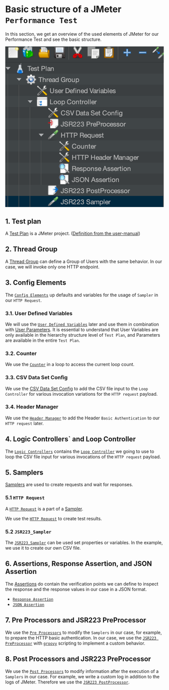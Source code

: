 # Basic structure of a JMeter `Performance Test`

In this section, we get an overview of the used elements of JMeter for our Performance Test and see the basic structure.

![](../images/01-jmeter-structure.png)

## 1. Test plan

A [Test Plan](https://jmeter.apache.org/usermanual/build-test-plan.html) is a JMeter project. ([Definition from the user-manual](https://jmeter.apache.org/usermanual/component_reference.html#Test_Plan))

## 2. Thread Group

A [Thread Group](https://jmeter.apache.org/usermanual/component_reference.html#Thread_Group) can define a Group of Users with the same behavior. In our case, we will invoke only one HTTP endpoint.

## 3. Config Elements

The [`Config Elements`](https://jmeter.apache.org/usermanual/component_reference.html#config_elements) up defaults and variables for the usage of `Sampler` in our `HTTP Request`.

### 3.1. User Defined Variables 

We will use the [`User Defined Variables`](https://jmeter.apache.org/usermanual/component_reference.html#User_Defined_Variables) later and use them in combination with [User Parameters](https://jmeter.apache.org/usermanual/component_reference.html#User_ParametersIt). It is essential to understand that User Variables are only available in the hierarchy structure level of `Test Plan`, and Parameters are available in the entire `Test Plan`.

### 3.2. Counter 

We use the [`Counter`](https://jmeter.apache.org/usermanual/component_reference.html#Counter) in a loop to access the current loop count.

### 3.3. CSV Data Set Config

We use the [CSV Data Set Config](https://jmeter.apache.org/usermanual/component_reference.html#CSV_Data_Set_Config) to add the CSV file input to the `Loop Controller` for various invocation variations for the `HTTP request` payload.

### 3.4. Header Manager

We use the [`Header Manager`](https://jmeter.apache.org/usermanual/component_reference.html#HTTP_Header_Manager) to add the Header `Basic Authentication` to our `HTTP request` later.

## 4. Logic Controllers` and Loop Controller

The [`Logic Controllers`](https://jmeter.apache.org/usermanual/component_reference.html#logic_controllers) contains the [`Loop Controller`](https://jmeter.apache.org/usermanual/component_reference.html#Loop_Controller) we going to use to loop the CSV file input for various invocations of the `HTTP request` payload.

## 5. Samplers

[Samplers](https://jmeter.apache.org/usermanual/test_plan.html#samplers) are used to create requests and wait for responses.


### 5.1 `HTTP Request`

A [`HTTP Request`](https://jmeter.apache.org/usermanual/component_reference.html#HTTP_Request) is a part of a [Sampler](https://jmeter.apache.org/usermanual/component_reference.html#samplers).

We use the [`HTTP Request`](https://jmeter.apache.org/usermanual/component_reference.html#HTTP_Request) to create test results.

### 5.2 `JSR223_Sampler`

The [`JSR223_Sampler`](https://jmeter.apache.org/usermanual/component_reference.html#JSR223_Sampler) can be used set properties or variables. In the example, we use it to create our own CSV file.

## 6. Assertions, Response Assertion, and JSON Assertion

The [Assertions](https://jmeter.apache.org/usermanual/component_reference.html#assertions) do contain the verification points we can define to inspect the response and the response values in our case in a JSON format.

* [`Response Assertion`](https://jmeter.apache.org/usermanual/component_reference.html#Response_Assertion)
* [`JSON Assertion`](https://jmeter.apache.org/usermanual/component_reference.html#JSON_Assertion)

## 7. Pre Processors and JSR223 PreProcessor

We use the [`Pre Processors`](https://jmeter.apache.org/usermanual/component_reference.html#preprocessors) to modify the `Samplers` in our case, for example, to prepare the HTTP basic authentication.
In our case, we use the [`JSR223 PreProcessor`](https://jmeter.apache.org/usermanual/component_reference.html#JSR223_PreProcessor) with [`groovy`](https://groovy-lang.org/) scripting to implement a custom behavior.

## 8. Post Processors and JSR223 PreProcessor

We use the [`Post Processors`](https://jmeter.apache.org/usermanual/component_reference.html#postprocessors)  to modify information after the execution of a `Samplers` in our case. For example, we write a custom log in addition to the logs of JMeter. Therefore we use the [`JSR223 PostProcessor`](https://jmeter.apache.org/usermanual/component_reference.html#JSR223_PostProcessor).